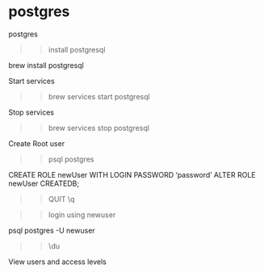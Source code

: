 # postgres
postgres


>> install postgresql

brew install postgresql


Start services

>> brew services start postgresql


Stop services

>> brew services stop postgresql

Create Root user

>> psql postgres


CREATE ROLE newUser WITH LOGIN PASSWORD ‘password’
ALTER ROLE newUser CREATEDB;


>> QUIT
\q 

>> login using newuser

psql postgres -U newuser

>> \du

View users and access levels
